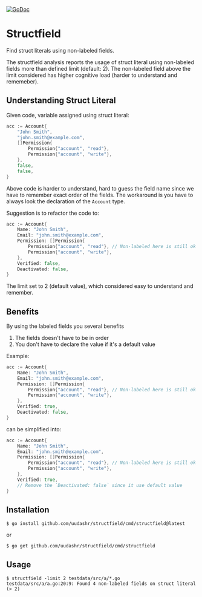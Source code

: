 [![GoDoc](https://godoc.org/github.com/uudashr/structfield?status.svg)](https://godoc.org/github.com/uudashr/structfield)
# Structfield
Find struct literals using non-labeled fields.

The structfield analysis reports the usage of struct literal using non-labeled fields more than defined limit (default: 2). The non-labeled field above the limit considered has higher cognitive load (harder to understand and rememeber).

## Understanding Struct Literal

Given code, variable assigned using struct literal:
```go
acc := Account{
    "John Smith",
    "john.smith@example.com",
    []Permission{
        Permission{"account", "read"},
        Permission{"account", "write"},
    },
    false,
    false,
}
```

Above code is harder to understand, hard to guess the field name since we have to remember exact order of the fields. The workaround is you have to always look the declaration of the `Account` type.

Suggestion is to refactor the code to:
```go
acc := Account{
    Name: "John Smith",
    Email: "john.smith@example.com",
    Permission: []Permission{
        Permission{"account", "read"}, // Non-labeled here is still ok
        Permission{"account", "write"},
    },
    Verified: false,
    Deactivated: false,
}
```

The limit set to 2 (default value), which considered easy to understand and remember.

## Benefits
By using the labeled fields you several benefits

1. The fields doesn't have to be in order
2. You don't have to declare the value if it's a default value

Example:
```go
acc := Account{
    Name: "John Smith",
    Email: "john.smith@example.com",
    Permission: []Permission{
        Permission{"account", "read"}, // Non-labeled here is still ok
        Permission{"account", "write"},
    },
    Verified: true,
    Deactivated: false,
}
```

can be simplified into:
```go
acc := Account{
    Name: "John Smith",
    Email: "john.smith@example.com",
    Permission: []Permission{
        Permission{"account", "read"}, // Non-labeled here is still ok
        Permission{"account", "write"},
    },
    Verified: true,
    // Remove the `Deactivated: false` since it use default value
}
```

## Installation
```
$ go install github.com/uudashr/structfield/cmd/structfield@latest
```

or

```
$ go get github.com/uudashr/structfield/cmd/structfield
```

## Usage

```
$ structfield -limit 2 testdata/src/a/*.go
testdata/src/a/a.go:20:9: Found 4 non-labeled fields on struct literal (> 2)
```